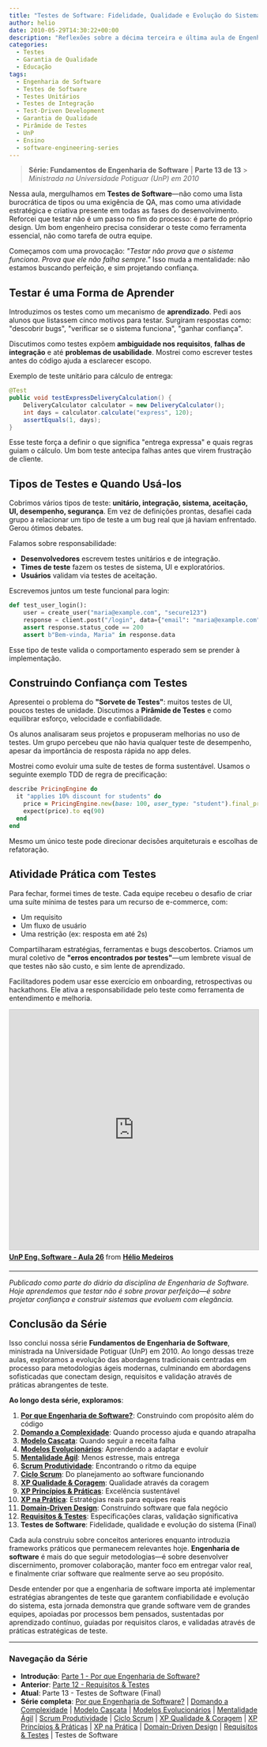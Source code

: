 ```yaml
---
title: "Testes de Software: Fidelidade, Qualidade e Evolução do Sistema"
author: helio
date: 2010-05-29T14:30:22+00:00
description: "Reflexões sobre a décima terceira e última aula de Engenharia de Software, explorando testes de software como atividade estratégica de design integrada aos processos reais de desenvolvimento."
categories:
  - Testes
  - Garantia de Qualidade
  - Educação
tags:
  - Engenharia de Software
  - Testes de Software
  - Testes Unitários
  - Testes de Integração
  - Test-Driven Development
  - Garantia de Qualidade
  - Pirâmide de Testes
  - UnP
  - Ensino
  - software-engineering-series
---
```


> **Série: Fundamentos de Engenharia de Software** | **Parte 13 de 13** > _Ministrada na Universidade Potiguar (UnP) em 2010_

Nessa aula, mergulhamos em **Testes de Software**—não como uma lista burocrática de tipos ou uma exigência de QA, mas como uma atividade estratégica e criativa presente em todas as fases do desenvolvimento. Reforcei que testar não é um passo no fim do processo: é parte do próprio design. Um bom engenheiro precisa considerar o teste como ferramenta essencial, não como tarefa de outra equipe.

Começamos com uma provocação: _"Testar não prova que o sistema funciona. Prova que ele não falha sempre."_ Isso muda a mentalidade: não estamos buscando perfeição, e sim projetando confiança.

## Testar é uma Forma de Aprender

Introduzimos os testes como um mecanismo de **aprendizado**. Pedi aos alunos que listassem cinco motivos para testar. Surgiram respostas como: "descobrir bugs", "verificar se o sistema funciona", "ganhar confiança".

Discutimos como testes expõem **ambiguidade nos requisitos**, **falhas de integração** e até **problemas de usabilidade**. Mostrei como escrever testes antes do código ajuda a esclarecer escopo.

Exemplo de teste unitário para cálculo de entrega:

```java
@Test
public void testExpressDeliveryCalculation() {
    DeliveryCalculator calculator = new DeliveryCalculator();
    int days = calculator.calculate("express", 120);
    assertEquals(1, days);
}
```

Esse teste força a definir o que significa "entrega expressa" e quais regras guiam o cálculo. Um bom teste antecipa falhas antes que virem frustração de cliente.

## Tipos de Testes e Quando Usá-los

Cobrimos vários tipos de teste: **unitário, integração, sistema, aceitação, UI, desempenho, segurança**. Em vez de definições prontas, desafiei cada grupo a relacionar um tipo de teste a um bug real que já haviam enfrentado. Gerou ótimos debates.

Falamos sobre responsabilidade:

- **Desenvolvedores** escrevem testes unitários e de integração.
- **Times de teste** fazem os testes de sistema, UI e exploratórios.
- **Usuários** validam via testes de aceitação.

Escrevemos juntos um teste funcional para login:

```python
def test_user_login():
    user = create_user("maria@example.com", "secure123")
    response = client.post("/login", data={"email": "maria@example.com", "password": "secure123"})
    assert response.status_code == 200
    assert b"Bem-vinda, Maria" in response.data
```

Esse tipo de teste valida o comportamento esperado sem se prender à implementação.

## Construindo Confiança com Testes

Apresentei o problema do **"Sorvete de Testes"**: muitos testes de UI, poucos testes de unidade. Discutimos a **Pirâmide de Testes** e como equilibrar esforço, velocidade e confiabilidade.

Os alunos analisaram seus projetos e propuseram melhorias no uso de testes. Um grupo percebeu que não havia qualquer teste de desempenho, apesar da importância de resposta rápida no app deles.

Mostrei como evoluir uma suíte de testes de forma sustentável. Usamos o seguinte exemplo TDD de regra de precificação:

```ruby
describe PricingEngine do
  it "applies 10% discount for students" do
    price = PricingEngine.new(base: 100, user_type: "student").final_price
    expect(price).to eq(90)
  end
end
```

Mesmo um único teste pode direcionar decisões arquiteturais e escolhas de refatoração.

## Atividade Prática com Testes

Para fechar, formei times de teste. Cada equipe recebeu o desafio de criar uma suíte mínima de testes para um recurso de e-commerce, com:

- Um requisito
- Um fluxo de usuário
- Uma restrição (ex: resposta em até 2s)

Compartilharam estratégias, ferramentas e bugs descobertos. Criamos um mural coletivo de **"erros encontrados por testes"**—um lembrete visual de que testes não são custo, e sim lente de aprendizado.

Facilitadores podem usar esse exercício em onboarding, retrospectivas ou hackathons. Ele ativa a responsabilidade pelo teste como ferramenta de entendimento e melhoria.

<div style="margin-bottom: 20px;">
<iframe src="https://www.slideshare.net/slideshow/embed_code/key/2djxpcSYwJnMsu?startSlide=1" width="597" height="486" frameborder="0" marginwidth="0" marginheight="0" scrolling="no" style="border:1px solid #CCC; border-width:1px; margin-bottom:5px;max-width: 100%;" allowfullscreen></iframe> <div style="margin-bottom:5px"><strong> <a href="https://pt.slideshare.net/slideshow/un-p-aula-26/4328245" title="UnP Eng. Software - Aula 26" target="_blank">UnP Eng. Software - Aula 26</a> </strong> from <strong> <a href="https://www.slideshare.net/heliomedeiros" target="_blank">Hélio Medeiros</a> </strong></div></div>

---

_Publicado como parte do diário da disciplina de Engenharia de Software. Hoje aprendemos que testar não é sobre provar perfeição—é sobre projetar confiança e construir sistemas que evoluem com elegância._

## Conclusão da Série

Isso conclui nossa série **Fundamentos de Engenharia de Software**, ministrada na Universidade Potiguar (UnP) em 2010. Ao longo dessas treze aulas, exploramos a evolução das abordagens tradicionais centradas em processo para metodologias ágeis modernas, culminando em abordagens sofisticadas que conectam design, requisitos e validação através de práticas abrangentes de teste.

**Ao longo desta série, exploramos**:

1. **[Por que Engenharia de Software?](../2010-02-24-software-engineering-purpose/)**: Construindo com propósito além do código
2. **[Domando a Complexidade](../2010-03-02-complexity-process/)**: Quando processo ajuda e quando atrapalha
3. **[Modelo Cascata](../2010-03-10-waterfall-model/)**: Quando seguir a receita falha
4. **[Modelos Evolucionários](../2010-03-18-evolutionary-models/)**: Aprendendo a adaptar e evoluir
5. **[Mentalidade Ágil](../2010-03-26-agile-mindset/)**: Menos estresse, mais entrega
6. **[Scrum Produtividade](../2010-04-03-scrum-productivity/)**: Encontrando o ritmo da equipe
7. **[Ciclo Scrum](../2010-04-11-scrum-cycle/)**: Do planejamento ao software funcionando
8. **[XP Qualidade & Coragem](../2010-04-19-xp-quality-courage/)**: Qualidade através da coragem
9. **[XP Princípios & Práticas](../2010-05-01-xp-principles-practices/)**: Excelência sustentável
10. **[XP na Prática](../2010-05-08-applying-xp-strategies/)**: Estratégias reais para equipes reais
11. **[Domain-Driven Design](../2010-05-15-domain-driven-design/)**: Construindo software que fala negócio
12. **[Requisitos & Testes](../2010-05-22-requirements-validation-tests/)**: Especificações claras, validação significativa
13. **Testes de Software**: Fidelidade, qualidade e evolução do sistema (Final)

Cada aula construiu sobre conceitos anteriores enquanto introduzia frameworks práticos que permanecem relevantes hoje. **Engenharia de software** é mais do que seguir metodologias—é sobre desenvolver discernimento, promover colaboração, manter foco em entregar valor real, e finalmente criar software que realmente serve ao seu propósito.

Desde entender por que a engenharia de software importa até implementar estratégias abrangentes de teste que garantem confiabilidade e evolução do sistema, esta jornada demonstra que grande software vem de grandes equipes, apoiadas por processos bem pensados, sustentadas por aprendizado contínuo, guiadas por requisitos claros, e validadas através de práticas estratégicas de teste.

---

### **Navegação da Série**

- **Introdução**: [Parte 1 - Por que Engenharia de Software?](../2010-02-24-software-engineering-purpose/)
- **Anterior**: [Parte 12 - Requisitos & Testes](../2010-05-22-requirements-validation-tests/)
- **Atual**: Parte 13 - Testes de Software (Final)
- **Série completa**: [Por que Engenharia de Software?](../2010-02-24-software-engineering-purpose/) | [Domando a Complexidade](../2010-03-02-complexity-process/) | [Modelo Cascata](../2010-03-10-waterfall-model/) | [Modelos Evolucionários](../2010-03-18-evolutionary-models/) | [Mentalidade Ágil](../2010-03-26-agile-mindset/) | [Scrum Produtividade](../2010-04-03-scrum-productivity/) | [Ciclo Scrum](../2010-04-11-scrum-cycle/) | [XP Qualidade & Coragem](../2010-04-19-xp-quality-courage/) | [XP Princípios & Práticas](../2010-05-01-xp-principles-practices/) | [XP na Prática](../2010-05-08-applying-xp-strategies/) | [Domain-Driven Design](../2010-05-15-domain-driven-design/) | [Requisitos & Testes](../2010-05-22-requirements-validation-tests/) | Testes de Software
